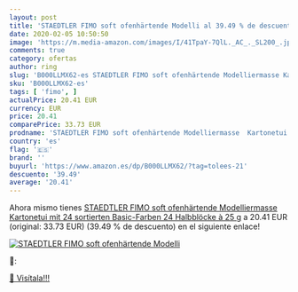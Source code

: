 ```yaml
---
layout: post
title: 'STAEDTLER FIMO soft ofenhärtende Modelli al 39.49 % de descuento'
date: 2020-02-05 10:50:50
image: 'https://m.media-amazon.com/images/I/41TpaY-7QlL._AC_._SL200_.jpg'
comments: true
category: ofertas
author: ring
slug: 'B000LLMX62-es STAEDTLER FIMO soft ofenhärtende Modelliermasse Kartonetui...'
sku: 'B000LLMX62-es'
tags: [ 'fimo', ]
actualPrice: 20.41 EUR
currency: EUR
price: 20.41
comparePrice: 33.73 EUR
prodname: 'STAEDTLER FIMO soft ofenhärtende Modelliermasse  Kartonetui mit 24 sortierten Basic-Farben  24 Halbblöcke à 25 g'
country: 'es'
flag: '🇪🇸'
brand: ''
buyurl: 'https://www.amazon.es/dp/B000LLMX62/?tag=tolees-21'
descuento: '39.49'
average: '20.41'
---
```


Ahora mismo tienes [STAEDTLER FIMO soft ofenhärtende Modelliermasse  Kartonetui mit 24 sortierten Basic-Farben  24 Halbblöcke à 25 g](https://www.amazon.es/dp/B000LLMX62/?tag=tolees-21) a 20.41 EUR (original: 33.73 EUR) (39.49 %  de descuento) en el siguiente enlace!

[![STAEDTLER FIMO soft ofenhärtende Modelli](https://m.media-amazon.com/images/I/41TpaY-7QlL._AC_._SL200_.jpg)](https://www.amazon.es/dp/B000LLMX62/?tag=tolees-21)

🔎:


[🛒 Visítala!!!](https://www.amazon.es/dp/B000LLMX62/?tag=tolees-21)
